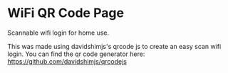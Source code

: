 # WiFi QR Code Page
 Scannable wifi login for home use.
 
This was made using davidshimjs's qrcode js to create an easy scan wifi login. You can find the qr code generator here: https://github.com/davidshimjs/qrcodejs
